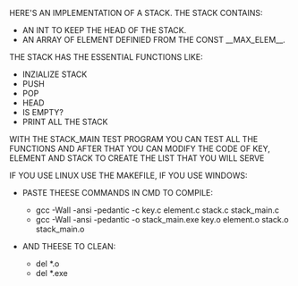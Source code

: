 HERE'S AN IMPLEMENTATION OF A STACK. 
THE STACK CONTAINS: 
 - AN INT TO KEEP THE HEAD OF THE STACK.
 - AN ARRAY OF ELEMENT DEFINIED FROM THE CONST \_\_MAX_ELEM\_\_.

THE STACK HAS THE ESSENTIAL FUNCTIONS LIKE:
 - INZIALIZE STACK
 - PUSH
 - POP
 - HEAD
 - IS EMPTY?
 - PRINT ALL THE STACK

WITH THE STACK_MAIN TEST PROGRAM YOU CAN TEST ALL THE FUNCTIONS AND AFTER THAT YOU CAN MODIFY THE CODE OF KEY, ELEMENT AND STACK TO CREATE THE LIST THAT YOU WILL SERVE

IF YOU USE LINUX USE THE MAKEFILE, IF YOU USE WINDOWS:
 - PASTE THEESE COMMANDS IN CMD TO COMPILE:
    - gcc -Wall -ansi -pedantic -c key.c element.c stack.c stack_main.c
    - gcc -Wall -ansi -pedantic -o stack_main.exe key.o element.o stack.o stack_main.o

- AND THEESE TO CLEAN:
    - del *.o 
    - del *.exe